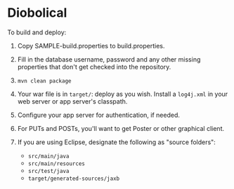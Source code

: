 Diobolical
==========================

To build and deploy:

1. Copy SAMPLE-build.properties to build.properties.

2. Fill in the database username, password and any other missing properties that
   don't get checked into the repository.

3. `mvn clean package`

4. Your war file is in `target/`: deploy as you wish.  Install a `log4j.xml` in
   your web server or app server's classpath.

5. Configure your app server for authentication, if needed.

6. For PUTs and POSTs, you'll want to get Poster or other graphical client.

7. If you are using Eclipse, designate the following as "source folders":

   * `src/main/java`
   * `src/main/resources`
   * `src/test/java`
   * `target/generated-sources/jaxb`

